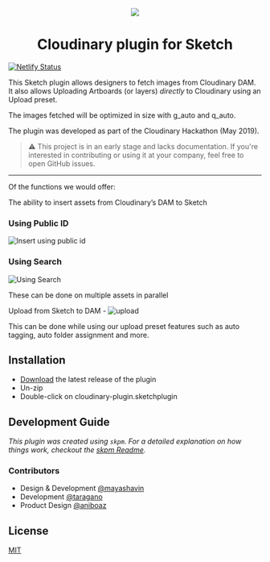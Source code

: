 
<p align="center">
<img src="https://res.cloudinary.com/mayashavin/image/upload/w_600/Screen_Shot_2019-05-27_at_11.58.32.png" />
</p>
  </p>
<h1 align="center"> Cloudinary plugin for Sketch</h1>

[![Netlify Status](https://api.netlify.com/api/v1/badges/9466625f-03ea-41d4-9500-5b35c64b3274/deploy-status)](https://app.netlify.com/sites/cloudinary-sketch-plugin/deploys)

This Sketch plugin allows designers to fetch images from Cloudinary DAM. It also allows Uploading Artboards (or layers) *directly* to Cloudinary using an Upload preset.

The images fetched will be optimized in size with g_auto and q_auto.

The plugin was developed as part of the Cloudinary Hackathon (May 2019).

> ⚠️ This project is in an early stage and lacks documentation. If you're interested in contributing or using it at your company, feel free to open GitHub issues.

------
Of the functions we would offer:

The ability to insert assets from Cloudinary’s DAM to Sketch

### Using Public ID 

![Insert using public id](https://res.cloudinary.com/mayashavin/image/upload/v1571778047/sketch_flow_insert.gif)

### Using Search
![Using Search](https://res.cloudinary.com/boazz/video/upload/c_crop,w_800,h_800,g_west,q_auto,e_accelerate:200,e_loop/sketch-demo/sketch_flow_insert-search_02.gif)

These can be done on multiple assets in parallel

Upload from Sketch to DAM  - ![upload](https://res.cloudinary.com/boazz/video/upload/w_800,q_auto,e_accelerate:400/e_loop,f_gif/sketch-demo/sketch_flow_upload.gif)

This can be done while using our upload preset features such as auto tagging, auto folder assignment and more.


## Installation

- [Download](../../releases/latest/download/cloudinary-plugin.sketchplugin.zip) the latest release of the plugin
- Un-zip
- Double-click on cloudinary-plugin.sketchplugin

## Development Guide

_This plugin was created using `skpm`. For a detailed explanation on how things work, checkout the [skpm Readme](https://github.com/skpm/skpm/blob/master/README.md)._

### Contributors

- Design & Development [@mayashavin](https://github.com/mayashavin)
- Development [@taragano](https://github.com/taragano)
- Product Design [@aniboaz](https://github.com/aniboaz)

## License
[MIT](LICENSE.md)
